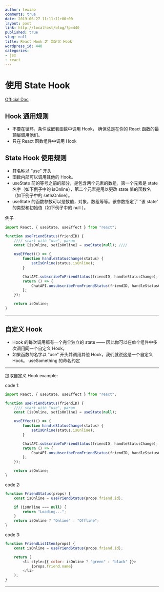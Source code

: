 ```yaml
---
author: lexiao
comments: true
date: 2019-06-27 11:11:11+00:00
layout: post
link: http://localhost/blog/?p=440
published: true
slug: null
title: React Hook 之 自定义 Hook
wordpress_id: 440
categories:
- jsx
- react
---
```


# 使用 State Hook

[Official Doc](https://zh-hans.reactjs.org/docs/hooks-state.html)

## Hook 通用规则

-   不要在循环，条件或嵌套函数中调用 Hook， 确保总是在你的 React 函数的最顶层调用他们。
-   只在 React 函数组件中调用 Hook

## State Hook 使用规则

-   其名称以 “use” 开头
-   函数内部可以调用其他的 Hook。
-   useState 前的等号之前的部分，是包含两个元素的数组，第一个元素是 state 名字（如下例子中的 isOnline），第二个元素是用以更改 state 值的函数名（如下例子中的 setIsOnline）。
-   useState 的函数参数可以是数值，对象，数组等等。该参数指定了 "该 state" 的类型和初始值（如下例子中的 null ）。

例子

```js
import React, { useState, useEffect } from "react";

function useFriendStatus(friendID) {
    //// start with "use", param
    const [isOnline, setIsOnline] = useState(null); ////

    useEffect(() => {
        function handleStatusChange(status) {
            setIsOnline(status.isOnline);
        }

        ChatAPI.subscribeToFriendStatus(friendID, handleStatusChange);
        return () => {
            ChatAPI.unsubscribeFromFriendStatus(friendID, handleStatusChange);
        };
    });

    return isOnline;
}
```

---

## 自定义 Hook

-   Hook 的每次调用都有一个完全独立的 state —— 因此你可以在单个组件中多次调用同一个自定义 Hook。
-   如果函数的名字以 “use” 开头并调用其他 Hook，我们就说这是一个自定义 Hook。 useSomething 的命名约定

---

提取自定义 Hook example:

code 1:

```js
import React, { useState, useEffect } from "react";

function useFriendStatus(friendID) {
    //// start with "use", param
    const [isOnline, setIsOnline] = useState(null);

    useEffect(() => {
        function handleStatusChange(status) {
            setIsOnline(status.isOnline);
        }

        ChatAPI.subscribeToFriendStatus(friendID, handleStatusChange);
        return () => {
            ChatAPI.unsubscribeFromFriendStatus(friendID, handleStatusChange);
        };
    });

    return isOnline;
}
```

code 2:

```js
function FriendStatus(props) {
    const isOnline = useFriendStatus(props.friend.id);

    if (isOnline === null) {
        return "Loading...";
    }
    return isOnline ? "Online" : "Offline";
}
```

code 3:

```js
function FriendListItem(props) {
    const isOnline = useFriendStatus(props.friend.id);

    return (
        <li style={{ color: isOnline ? "green" : "black" }}>
            {props.friend.name}
        </li>
    );
}
```

---
